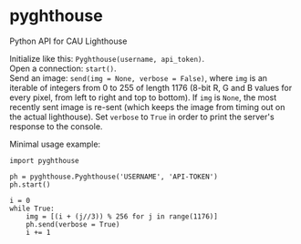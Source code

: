 # pyghthouse
Python API for CAU Lighthouse  

Initialize like this: `Pyghthouse(username, api_token)`.  
Open a connection: `start()`.  
Send an image: `send(img = None, verbose = False)`, where `img` is an iterable of integers from 0 to 255 of length 1176 (8-bit R, G and B values for every pixel, from left to right and top to bottom). If `img` is `None`, the most recently sent image is re-sent (which keeps the image from timing out on the actual lighthouse). Set `verbose` to `True` in order to print the server's response to the console.


Minimal usage example:
```
import pyghthouse

ph = pyghthouse.Pyghthouse('USERNAME', 'API-TOKEN')
ph.start()

i = 0
while True:
	img = [(i + (j//3)) % 256 for j in range(1176)]
	ph.send(verbose = True)
	i += 1
```
